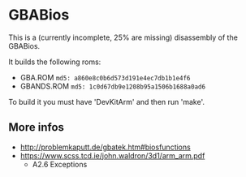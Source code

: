# GBABios

This is a (currently incomplete, 25% are missing) disassembly of the GBABios.

It builds the following roms:

* GBA.ROM `md5: a860e8c0b6d573d191e4ec7db1b1e4f6`
* GBANDS.ROM `md5: 1c0d67db9e1208b95a1506b1688a0ad6`

To build it you must have 'DevKitArm' and then run 'make'.

## More infos

* http://problemkaputt.de/gbatek.htm#biosfunctions
* https://www.scss.tcd.ie/john.waldron/3d1/arm_arm.pdf
  * A2.6 Exceptions
